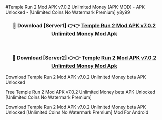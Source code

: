 #Temple Run 2 Mod APK v7.0.2 Unlimited Money [APK-MOD] - APK Unlocked - [Unlimited Coins No Watermark Premium] y8y99



<div align="center">

<h3>🔴 Download [Server1] 👉👉 <a href="https://momento.my/?title=Temple_Run_2_Mod_APK_v7.0.2_Unlimited_Money">Temple Run 2 Mod APK v7.0.2 Unlimited Money Mod Apk</a></h3><br>

<h3>🔴 Download [Server2] 👉👉 <a href="https://momento.my/?title=Temple_Run_2_Mod_APK_v7.0.2_Unlimited_Money">Temple Run 2 Mod APK v7.0.2 Unlimited Money Mod Apk</a></h3>
</div>



Download Temple Run 2 Mod APK v7.0.2 Unlimited Money beta APK Unlocked

Free Temple Run 2 Mod APK v7.0.2 Unlimited Money beta APK Unlocked [Unlimited Coins No Watermark Premium]

Download Temple Run 2 Mod APK v7.0.2 Unlimited Money beta APK Unlocked [Unlimited Coins No Watermark Premium] Mod For Android
